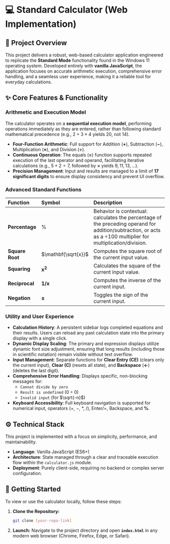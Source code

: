 # 💻 Standard Calculator (Web Implementation)

## 📌 Project Overview

This project delivers a robust, web-based calculator application engineered to replicate the **Standard Mode** functionality found in the Windows 11 operating system. Developed entirely with **vanilla JavaScript**, the application focuses on accurate arithmetic execution, comprehensive error handling, and a seamless user experience, making it a reliable tool for everyday calculations.

## ✨ Core Features & Functionality

### Arithmetic and Execution Model

The calculator operates on a **sequential execution model**, performing operations immediately as they are entered, rather than following standard mathematical precedence (e.g., $2 + 3 \times 4$ yields $20$, not $14$).

* **Four-Function Arithmetic**: Full support for Addition ($\mathbf{+}$), Subtraction ($\mathbf{-}$), Multiplication ($\mathbf{\times}$), and Division ($\mathbf{\div}$).
* **Continuous Operation**: The equals ($\mathbf{=}$) function supports repeated execution of the last operator and operand, facilitating iterative calculations (e.g., $5+2=7$, followed by $\mathbf{=}$ yields $9, 11, 13, \dots$).
* **Precision Management**: Input and results are managed to a limit of **17 significant digits** to ensure display consistency and prevent UI overflow.

### Advanced Standard Functions

| Function | Symbol | Description |
| :--- | :--- | :--- |
| **Percentage** | % | Behavior is contextual: calculates the percentage of the preceding operand for addition/subtraction, or acts as a $\div 100$ multiplier for multiplication/division. |
| **Square Root** | $\mathbf{\sqrt{x}}$ | Computes the square root of the current input value. |
| **Squaring** | $\mathbf{x^2}$ | Calculates the square of the current input value. |
| **Reciprocal** | $\mathbf{1/x}$ | Computes the inverse of the current input. |
| **Negation** | $\mathbf{\pm}$ | Toggles the sign of the current input. |

### Utility and User Experience

* **Calculation History**: A persistent sidebar logs completed equations and their results. Users can reload any past calculation state into the primary display with a single click.
* **Dynamic Display Scaling**: The primary and expression displays utilize dynamic font size adjustment, ensuring that long results (including those in scientific notation) remain visible without text overflow.
* **Input Management**: Separate functions for **Clear Entry (CE)** (clears only the current input), **Clear (C)** (resets all state), and **Backspace** ($\mathbf{\leftarrow}$) (deletes the last digit).
* **Comprehensive Error Handling**: Displays specific, non-blocking messages for:
    * `Cannot divide by zero`
    * `Result is undefined` ($0 \div 0$)
    * `Invalid input` (for $\sqrt{-n}$)
* **Keyboard Accessibility**: Full keyboard navigation is supported for numerical input, operators ($+$, $-$, $*$, $/$), $\text{Enter}/\text{=}$, $\text{Backspace}$, and $\mathbf{\%}$.

## ⚙️ Technical Stack

This project is implemented with a focus on simplicity, performance, and maintainability.

* **Language**: Vanilla JavaScript (ES6+)
* **Architecture**: State managed through a clear and traceable execution flow within the `calculator.js` module.
* **Deployment**: Purely client-side, requiring no backend or complex server configuration.

## 🚀 Getting Started

To view or use the calculator locally, follow these steps:

1.  **Clone the Repository:**
    ```bash
    git clone [your-repo-link]
    ```
2.  **Launch:** Navigate to the project directory and open **`index.html`** in any modern web browser (Chrome, Firefox, Edge, or Safari).
